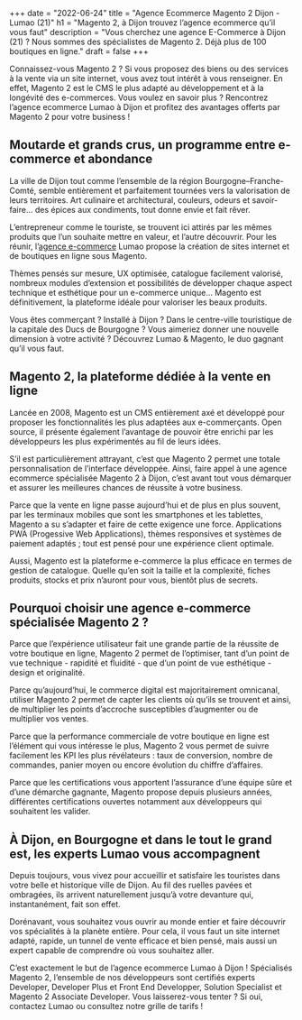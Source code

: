 +++
date = "2022-06-24"
title = "Agence Ecommerce Magento 2 Dijon - Lumao (21)"
h1 = "Magento 2, à Dijon trouvez l’agence ecommerce qu’il vous faut"
description = "Vous cherchez une agence E-Commerce à Dijon (21) ? Nous sommes des spécialistes de Magento 2. Déjà plus de 100 boutiques en ligne."
draft = false
+++

Connaissez-vous Magento 2 ? Si vous proposez des biens ou des services à la vente via un site internet, vous avez tout intérêt à vous renseigner. En effet, Magento 2 est le CMS le plus adapté au développement et à la longévité des e-commerces. Vous voulez en savoir plus ? Rencontrez l’agence ecommerce Lumao à Dijon et profitez des avantages offerts par Magento 2 pour votre business !

## Moutarde et grands crus, un programme entre e-commerce et abondance

La ville de Dijon tout comme l’ensemble de la région Bourgogne–Franche-Comté, semble entièrement et parfaitement tournées vers la valorisation de leurs territoires. Art culinaire et architectural, couleurs, odeurs et savoir-faire… des épices aux condiments, tout donne envie et fait rêver.

L’entrepreneur comme le touriste, se trouvent ici attirés par les mêmes produits que l’un souhaite mettre en valeur, et l’autre découvrir. Pour les réunir, l’[agence e-commerce](/agence-ecom/) Lumao propose la création de sites internet et de boutiques en ligne sous Magento.

Thèmes pensés sur mesure, UX optimisée, catalogue facilement valorisé, nombreux modules d’extension et possibilités de développer chaque aspect technique et esthétique pour un e-commerce unique… Magento est définitivement, la plateforme idéale pour valoriser les beaux produits.

Vous êtes commerçant ? Installé à Dijon ? Dans le centre-ville touristique de la capitale des Ducs de Bourgogne ? Vous aimeriez donner une nouvelle dimension à votre activité ? Découvrez Lumao & Magento, le duo gagnant qu’il vous faut.

## Magento 2, la plateforme dédiée à la vente en ligne

Lancée en 2008, Magento est un CMS entièrement axé et développé pour proposer les fonctionnalités les plus adaptées aux e-commerçants. Open source, il présente également l’avantage de pouvoir être enrichi par les développeurs les plus expérimentés au fil de leurs idées.

S’il est particulièrement attrayant, c’est que Magento 2 permet une totale personnalisation de l’interface développée. Ainsi, faire appel à une agence ecommerce spécialisée Magento 2 à Dijon, c’est avant tout vous démarquer et assurer les meilleures chances de réussite à votre business.

Parce que la vente en ligne passe aujourd’hui et de plus en plus souvent, par les terminaux mobiles que sont les smartphones et les tablettes, Magento a su s’adapter et faire de cette exigence une force. Applications PWA (Progessive Web Applications), thèmes responsives et systèmes de paiement adaptés ; tout est pensé pour une expérience client optimale.

Aussi, Magento est la plateforme e-commerce la plus efficace en termes de gestion de catalogue. Quelle qu’en soit la taille et la complexité, fiches produits, stocks et prix n’auront pour vous, bientôt plus de secrets.

## Pourquoi choisir une agence e-commerce spécialisée Magento 2 ?

Parce que l’expérience utilisateur fait une grande partie de la réussite de votre boutique en ligne, Magento 2 permet de l’optimiser, tant d’un point de vue technique - rapidité et fluidité - que d’un point de vue esthétique - design et originalité.

Parce qu’aujourd’hui, le commerce digital est majoritairement omnicanal, utiliser Magento 2 permet de capter les clients où qu’ils se trouvent et ainsi, de multiplier les points d’accroche susceptibles d’augmenter ou de multiplier vos ventes.

Parce que la performance commerciale de votre boutique en ligne est l’élément qui vous intéresse le plus, Magento 2 vous permet de suivre facilement les KPI les plus révélateurs : taux de conversion, nombre de commandes, panier moyen ou encore évolution du chiffre d’affaires.

Parce que les certifications vous apportent l’assurance d’une équipe sûre et d’une démarche gagnante, Magento propose depuis plusieurs années, différentes certifications ouvertes notamment aux développeurs qui souhaitent les valider.

## À Dijon, en Bourgogne et dans le tout le grand est, les experts Lumao vous accompagnent

Depuis toujours, vous vivez pour accueillir et satisfaire les touristes dans votre belle et historique ville de Dijon. Au fil des ruelles pavées et ombragées, ils arrivent naturellement jusqu’à votre devanture qui, instantanément, fait son effet.

Dorénavant, vous souhaitez vous ouvrir au monde entier et faire découvrir vos spécialités à la planète entière. Pour cela, il vous faut un site internet adapté, rapide, un tunnel de vente efficace et bien pensé, mais aussi un expert capable de comprendre où vous souhaitez aller.

C’est exactement le but de l’agence ecommerce Lumao à Dijon ! Spécialisés Magento 2, l’ensemble de nos développeurs sont certifiés experts Developer, Developer Plus et Front End Developper, Solution Specialist et Magento 2 Associate Developer. Vous laisserez-vous tenter ? Si oui, contactez Lumao ou consultez notre grille de tarifs !


